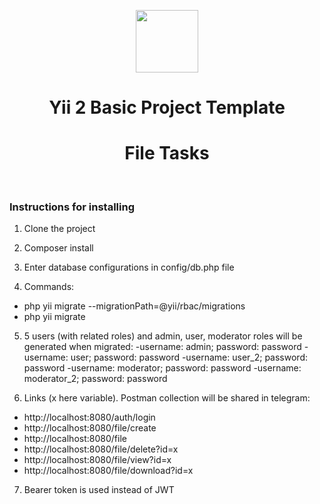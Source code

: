 <p align="center">
    <a href="https://github.com/yiisoft" target="_blank">
        <img src="https://avatars0.githubusercontent.com/u/993323" height="100px">
    </a>
    <h1 align="center">Yii 2 Basic Project Template</h1>
    <h1 align="center">File Tasks</h1>
    <br>
</p>

### Instructions for installing

1. Clone the project

2. Composer install

3. Enter database configurations in config/db.php file

4. Commands:
- php yii migrate --migrationPath=@yii/rbac/migrations
- php yii migrate

5. 5 users (with related roles) and admin, user, moderator roles will be generated when migrated:
-username: admin; password: password
-username: user; password: password
-username: user_2; password: password
-username: moderator; password: password
-username: moderator_2; password: password


6. Links (x here variable). Postman collection will be shared in telegram:
- http://localhost:8080/auth/login
- http://localhost:8080/file/create
- http://localhost:8080/file
- http://localhost:8080/file/delete?id=x
- http://localhost:8080/file/view?id=x
- http://localhost:8080/file/download?id=x

7. Bearer token is used instead of JWT
